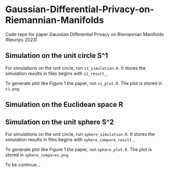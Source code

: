 # Gaussian-Differential-Privacy-on-Riemannian-Manifolds
Code repo for paper Gaussian Differential Privacy on Riemannian Manifolds (Neurips 2023)


## Simulation on the unit circle S^1

For simulations on the unit circle, run `s1_simulation.R`. It stores the simulation results in files begins with `s1_result_`. 

To generate plot like Figure 1 the paper, run `s1_plot.R`. The plot is stored in `s1.png`.

## Simulation on the Euclidean space R

## Simulation on the unit sphere S^2

For simulations on the unit circle, run `sphere_simulation.R`. It stores the simulation results in files begins with `sphere_compare_result_`. 

To generate plot like Figure 1 the paper, run `sphere_plot.R`. The plot is stored in `sphere_compares.png`.

To be continue...




